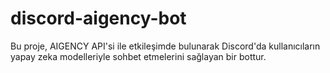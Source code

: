 # discord-aigency-bot
Bu proje, AIGENCY API'si ile etkileşimde bulunarak Discord'da kullanıcıların yapay zeka modelleriyle sohbet etmelerini sağlayan bir bottur.
